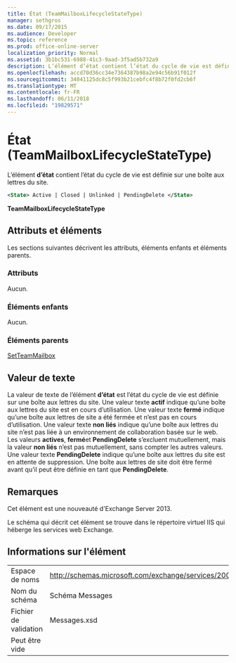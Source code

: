 ```yaml
---
title: État (TeamMailboxLifecycleStateType)
manager: sethgros
ms.date: 09/17/2015
ms.audience: Developer
ms.topic: reference
ms.prod: office-online-server
localization_priority: Normal
ms.assetid: 3b1bc531-6988-41c3-9aad-3f5ad5b732a9
description: L’élément d’état contient l’état du cycle de vie est définie sur une boîte aux lettres du site.
ms.openlocfilehash: accd70d36cc34e7364387b98a2e94c56b91f012f
ms.sourcegitcommit: 34041125dc8c5f993b21cebfc4f8b72f0fd2cb6f
ms.translationtype: MT
ms.contentlocale: fr-FR
ms.lasthandoff: 06/11/2018
ms.locfileid: "19829571"
---
```

# <a name="state-teammailboxlifecyclestatetype"></a>État (TeamMailboxLifecycleStateType)

L’élément **d’état** contient l’état du cycle de vie est définie sur une boîte aux lettres du site. 
  
```XML
<State> Active | Closed | Unlinked | PendingDelete </State>
```

**TeamMailboxLifecycleStateType**

## <a name="attributes-and-elements"></a>Attributs et éléments

Les sections suivantes décrivent les attributs, éléments enfants et éléments parents.
  
### <a name="attributes"></a>Attributs

Aucun.
  
### <a name="child-elements"></a>Éléments enfants

Aucun.
  
### <a name="parent-elements"></a>Éléments parents

[SetTeamMailbox](setteammailbox.md)
  
## <a name="text-value"></a>Valeur de texte

La valeur de texte de l’élément **d’état** est l’état du cycle de vie est définie sur une boîte aux lettres du site. Une valeur texte **actif** indique qu’une boîte aux lettres du site est en cours d’utilisation. Une valeur texte **fermé** indique qu’une boîte aux lettres de site a été fermée et n’est pas en cours d’utilisation. Une valeur texte **non liés** indique qu’une boîte aux lettres du site n’est pas liée à un environnement de collaboration basée sur le web. Les valeurs **actives**, **fermé**et **PendingDelete** s’excluent mutuellement, mais la valeur **non liés** n’est pas mutuellement, sans compter les autres valeurs. Une valeur texte **PendingDelete** indique qu’une boîte aux lettres du site est en attente de suppression. Une boîte aux lettres de site doit être fermé avant qu’il peut être définie en tant que **PendingDelete**.
  
## <a name="remarks"></a>Remarques

Cet élément est une nouveauté d'Exchange Server 2013.
  
Le schéma qui décrit cet élément se trouve dans le répertoire virtuel IIS qui héberge les services web Exchange.
  
## <a name="element-information"></a>Informations sur l'élément

|||
|:-----|:-----|
|Espace de noms  <br/> |http://schemas.microsoft.com/exchange/services/2006/messages  <br/> |
|Nom du schéma  <br/> |Schéma Messages  <br/> |
|Fichier de validation  <br/> |Messages.xsd  <br/> |
|Peut être vide  <br/> ||
   

